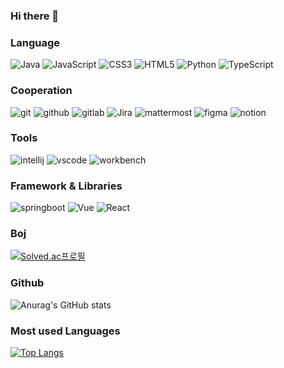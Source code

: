 ### Hi there 👋

### Language

![Java][Java] ![JavaScript][JavaScript] ![CSS3][CSS3] ![HTML5][HTML5] ![Python][Python] ![TypeScript][TypeScript]

### Cooperation

![git][git] ![github][github] ![gitlab][gitlab] ![Jira][Jira] ![mattermost][mattermost] ![figma][figma] ![notion][notion]

### Tools

![intellij][intellij] ![vscode][vscode] ![workbench][workbench]

### Framework & Libraries

![springboot][springboot] ![Vue][Vue.js] ![React][React]
  
### Boj
[![Solved.ac프로필](http://mazassumnida.wtf/api/v2/generate_badge?boj=lee02g29)](https://solved.ac/lee02g29)  

### Github

![Anurag's GitHub stats](https://github-readme-stats.vercel.app/api?username=lee02g29&show_icons=true&theme=radical)  

### Most used Languages

[![Top Langs](https://github-readme-stats.vercel.app/api/top-langs/?username=lee02g29&layout=donut)](https://github.com/lee02g29/github-readme-stats)



[Java]: https://img.shields.io/badge/Java-000000?style=for-the-badge&logo=java&logoColor=white
[JavaScript]: https://img.shields.io/badge/JavaScript-F7DF1E?style=for-the-badge&logo=JavaScript&logoColor=white
[CSS3]: https://img.shields.io/badge/CSS3-1572B6?style=for-the-badge&logo=CSS3&logoColor=white
[HTML5]: https://img.shields.io/badge/HTML5-E34F26?style=for-the-badge&logo=HTML5&logoColor=white
[Python]: https://img.shields.io/badge/Python-3776AB?style=for-the-badge&logo=python&logoColor=white
[Typescript]: https://img.shields.io/badge/Typescript-65ADF1?style=for-the-badge&logo=typescript&logoColor=3178C6

[git]: https://img.shields.io/badge/git-F05032?style=for-the-badge&logo=git&logoColor=white
[github]: https://img.shields.io/badge/github-181717?style=for-the-badge&logo=github&logoColor=white
[gitlab]: https://img.shields.io/badge/gitlab-FC6D26?style=for-the-badge&logo=gitlab&logoColor=white
[Jira]: https://img.shields.io/badge/Jira-0052CC?style=for-the-badge&logo=jirasoftware&logoColor=white
[mattermost]: https://img.shields.io/badge/mattermost-0058CC?style=for-the-badge&logo=mattermost&logoColor=white
[figma]: https://img.shields.io/badge/figma-F24E1E?style=for-the-badge&logo=figma&logoColor=white

[notion]: https://img.shields.io/badge/notion-000000?style=for-the-badge&logo=notion&logoColor=white
[intellij]: https://img.shields.io/badge/intellij-000000?style=for-the-badge&logo=intellijidea&logoColor=white
[vscode]: https://img.shields.io/badge/vscode-007ACC?style=for-the-badge&logo=visualstudiocode&logoColor=white
[workbench]: https://img.shields.io/badge/workbench-4479A1?style=for-the-badge&logo=mysql&logoColor=white

[springboot]: https://img.shields.io/badge/springboot-6DB33F?style=for-the-badge&logo=springboot&logoColor=white
[Vue.js]: https://img.shields.io/badge/Vue.js-35495E?style=for-the-badge&logo=vuedotjs&logoColor=4FC08D
[React]: https://img.shields.io/badge/React-007ACC?style=for-the-badge&logo=react&logoColor=61DAFB

<!--
**lee02g29/lee02g29** is a ✨ _special_ ✨ repository because its `README.md` (this file) appears on your GitHub profile.

Here are some ideas to get you started:

- 🔭 I’m currently working on ...
- 🌱 I’m currently learning ...
- 👯 I’m looking to collaborate on ...
- 🤔 I’m looking for help with ...
- 💬 Ask me about ...
- 📫 How to reach me: ...
- 😄 Pronouns: ...
- ⚡ Fun fact: ...
-->
